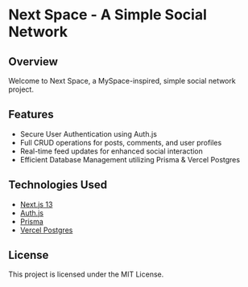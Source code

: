 # Next Space - A Simple Social Network

## Overview

Welcome to Next Space, a MySpace-inspired, simple social network project.

## Features

- Secure User Authentication using Auth.js
- Full CRUD operations for posts, comments, and user profiles
- Real-time feed updates for enhanced social interaction
- Efficient Database Management utilizing Prisma & Vercel Postgres

## Technologies Used

- [Next.js 13](https://nextjs.org/)
- [Auth.js](https://authjs.dev/)
- [Prisma](https://www.prisma.io)
- [Vercel Postgres](https://vercel.com/docs/storage/vercel-postgres)


## License

This project is licensed under the MIT License.
